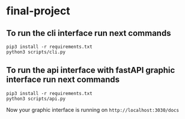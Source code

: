 # final-project

## To run the cli interface run next commands

```
pip3 install -r requirements.txt
python3 scripts/cli.py
```

## To run the api interface with fastAPI graphic interface run next commands

```
pip3 install -r requirements.txt
python3 scripts/api.py
```

Now your graphic interface is running on `http://localhost:3030/docs`
